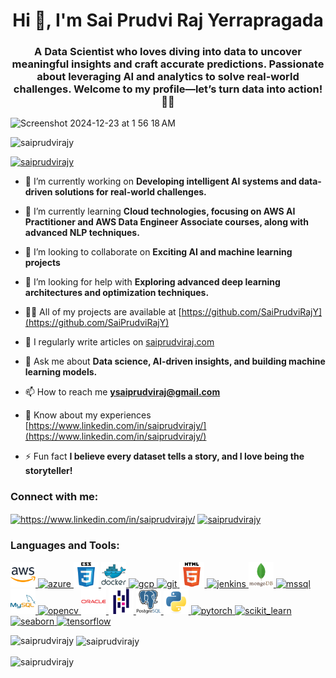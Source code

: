<h1 align="center">Hi 👋, I'm Sai Prudvi Raj Yerrapragada</h1>
<h3 align="center">A Data Scientist who loves diving into data to uncover meaningful insights and craft accurate predictions. Passionate about leveraging AI and analytics to solve real-world challenges. Welcome to my profile—let’s turn data into action! 🚀✨</h3>

<img width="1083" alt="Screenshot 2024-12-23 at 1 56 18 AM" src="https://github.com/user-attachments/assets/a9a1d1d5-d2f8-4892-8041-1b146d4bd8b9" />

<p align="left"> <img src="https://komarev.com/ghpvc/?username=saiprudvirajy&label=Profile%20views&color=0e75b6&style=flat" alt="saiprudvirajy" /> </p>

<p align="left"> <a href="https://github.com/ryo-ma/github-profile-trophy"><img src="https://github-profile-trophy.vercel.app/?username=saiprudvirajy" alt="saiprudvirajy" /></a> </p>

- 🔭 I’m currently working on **Developing intelligent AI systems and data-driven solutions for real-world challenges.**

- 🌱 I’m currently learning **Cloud technologies, focusing on AWS AI Practitioner and AWS Data Engineer Associate courses, along with advanced NLP techniques.**

- 👯 I’m looking to collaborate on **Exciting AI and machine learning projects**

- 🤝 I’m looking for help with **Exploring advanced deep learning architectures and optimization techniques.**

- 👨‍💻 All of my projects are available at [https://github.com/SaiPrudviRajY](https://github.com/SaiPrudviRajY)

- 📝 I regularly write articles on [saiprudviraj.com](saiprudviraj.com)

- 💬 Ask me about **Data science, AI-driven insights, and building machine learning models.**

- 📫 How to reach me **ysaiprudviraj@gmail.com**

- 📄 Know about my experiences [https://www.linkedin.com/in/saiprudvirajy/](https://www.linkedin.com/in/saiprudvirajy/)

- ⚡ Fun fact **I believe every dataset tells a story, and I love being the storyteller!**

<h3 align="left">Connect with me:</h3>
<p align="left">
<a href="https://linkedin.com/in/https://www.linkedin.com/in/saiprudvirajy/" target="blank"><img align="center" src="https://raw.githubusercontent.com/rahuldkjain/github-profile-readme-generator/master/src/images/icons/Social/linked-in-alt.svg" alt="https://www.linkedin.com/in/saiprudvirajy/" height="30" width="40" /></a>
<a href="https://kaggle.com/saiprudvirajy" target="blank"><img align="center" src="https://raw.githubusercontent.com/rahuldkjain/github-profile-readme-generator/master/src/images/icons/Social/kaggle.svg" alt="saiprudvirajy" height="30" width="40" /></a>
</p>

<h3 align="left">Languages and Tools:</h3>
<p align="left"> <a href="https://aws.amazon.com" target="_blank" rel="noreferrer"> <img src="https://raw.githubusercontent.com/devicons/devicon/master/icons/amazonwebservices/amazonwebservices-original-wordmark.svg" alt="aws" width="40" height="40"/> </a> <a href="https://azure.microsoft.com/en-in/" target="_blank" rel="noreferrer"> <img src="https://www.vectorlogo.zone/logos/microsoft_azure/microsoft_azure-icon.svg" alt="azure" width="40" height="40"/> </a> <a href="https://www.w3schools.com/css/" target="_blank" rel="noreferrer"> <img src="https://raw.githubusercontent.com/devicons/devicon/master/icons/css3/css3-original-wordmark.svg" alt="css3" width="40" height="40"/> </a> <a href="https://www.docker.com/" target="_blank" rel="noreferrer"> <img src="https://raw.githubusercontent.com/devicons/devicon/master/icons/docker/docker-original-wordmark.svg" alt="docker" width="40" height="40"/> </a> <a href="https://cloud.google.com" target="_blank" rel="noreferrer"> <img src="https://www.vectorlogo.zone/logos/google_cloud/google_cloud-icon.svg" alt="gcp" width="40" height="40"/> </a> <a href="https://git-scm.com/" target="_blank" rel="noreferrer"> <img src="https://www.vectorlogo.zone/logos/git-scm/git-scm-icon.svg" alt="git" width="40" height="40"/> </a> <a href="https://www.w3.org/html/" target="_blank" rel="noreferrer"> <img src="https://raw.githubusercontent.com/devicons/devicon/master/icons/html5/html5-original-wordmark.svg" alt="html5" width="40" height="40"/> </a> <a href="https://www.jenkins.io" target="_blank" rel="noreferrer"> <img src="https://www.vectorlogo.zone/logos/jenkins/jenkins-icon.svg" alt="jenkins" width="40" height="40"/> </a> <a href="https://www.mongodb.com/" target="_blank" rel="noreferrer"> <img src="https://raw.githubusercontent.com/devicons/devicon/master/icons/mongodb/mongodb-original-wordmark.svg" alt="mongodb" width="40" height="40"/> </a> <a href="https://www.microsoft.com/en-us/sql-server" target="_blank" rel="noreferrer"> <img src="https://www.svgrepo.com/show/303229/microsoft-sql-server-logo.svg" alt="mssql" width="40" height="40"/> </a> <a href="https://www.mysql.com/" target="_blank" rel="noreferrer"> <img src="https://raw.githubusercontent.com/devicons/devicon/master/icons/mysql/mysql-original-wordmark.svg" alt="mysql" width="40" height="40"/> </a> <a href="https://opencv.org/" target="_blank" rel="noreferrer"> <img src="https://www.vectorlogo.zone/logos/opencv/opencv-icon.svg" alt="opencv" width="40" height="40"/> </a> <a href="https://www.oracle.com/" target="_blank" rel="noreferrer"> <img src="https://raw.githubusercontent.com/devicons/devicon/master/icons/oracle/oracle-original.svg" alt="oracle" width="40" height="40"/> </a> <a href="https://pandas.pydata.org/" target="_blank" rel="noreferrer"> <img src="https://raw.githubusercontent.com/devicons/devicon/2ae2a900d2f041da66e950e4d48052658d850630/icons/pandas/pandas-original.svg" alt="pandas" width="40" height="40"/> </a> <a href="https://www.postgresql.org" target="_blank" rel="noreferrer"> <img src="https://raw.githubusercontent.com/devicons/devicon/master/icons/postgresql/postgresql-original-wordmark.svg" alt="postgresql" width="40" height="40"/> </a> <a href="https://www.python.org" target="_blank" rel="noreferrer"> <img src="https://raw.githubusercontent.com/devicons/devicon/master/icons/python/python-original.svg" alt="python" width="40" height="40"/> </a> <a href="https://pytorch.org/" target="_blank" rel="noreferrer"> <img src="https://www.vectorlogo.zone/logos/pytorch/pytorch-icon.svg" alt="pytorch" width="40" height="40"/> </a> <a href="https://scikit-learn.org/" target="_blank" rel="noreferrer"> <img src="https://upload.wikimedia.org/wikipedia/commons/0/05/Scikit_learn_logo_small.svg" alt="scikit_learn" width="40" height="40"/> </a> <a href="https://seaborn.pydata.org/" target="_blank" rel="noreferrer"> <img src="https://seaborn.pydata.org/_images/logo-mark-lightbg.svg" alt="seaborn" width="40" height="40"/> </a> <a href="https://www.tensorflow.org" target="_blank" rel="noreferrer"> <img src="https://www.vectorlogo.zone/logos/tensorflow/tensorflow-icon.svg" alt="tensorflow" width="40" height="40"/> </a> </p>

<p><img align="left" src="https://github-readme-stats.vercel.app/api/top-langs?username=saiprudvirajy&show_icons=true&locale=en&layout=compact" alt="saiprudvirajy" /></p>

<p>&nbsp;<img align="center" src="https://github-readme-stats.vercel.app/api?username=saiprudvirajy&show_icons=true&locale=en" alt="saiprudvirajy" /></p>

<p><img align="center" src="https://github-readme-streak-stats.herokuapp.com/?user=saiprudvirajy&" alt="saiprudvirajy" /></p>
